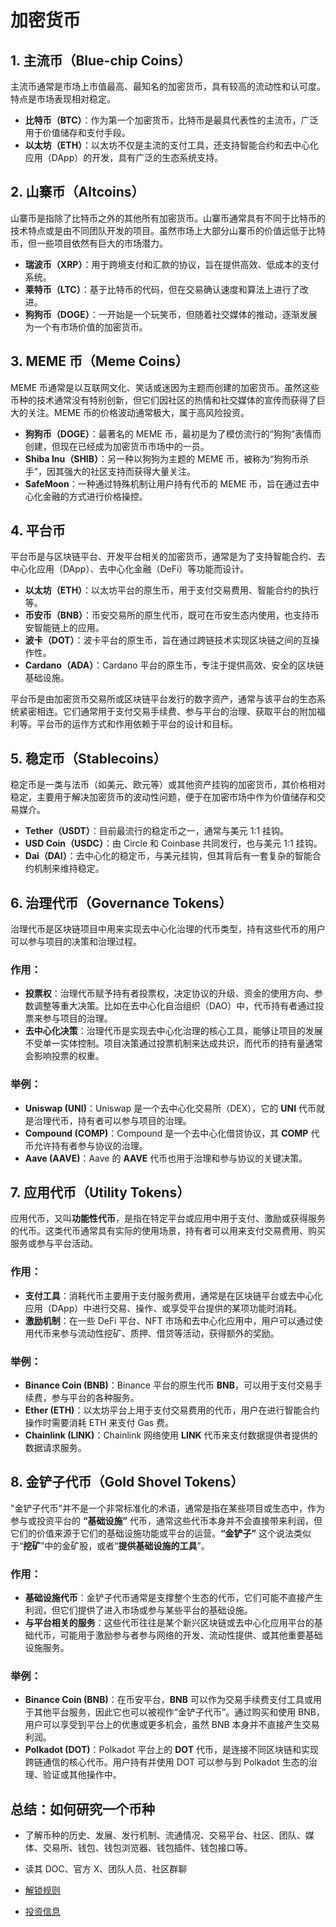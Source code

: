 # 加密货币

## 1. **主流币**（Blue-chip Coins） 

主流币通常是市场上市值最高、最知名的加密货币，具有较高的流动性和认可度。特点是市场表现相对稳定。

- **比特币（BTC）**：作为第一个加密货币，比特币是最具代表性的主流币，广泛用于价值储存和支付手段。
- **以太坊（ETH）**：以太坊不仅是主流的支付工具，还支持智能合约和去中心化应用（DApp）的开发，具有广泛的生态系统支持。

## 2. **山寨币**（Altcoins）

山寨币是指除了比特币之外的其他所有加密货币。山寨币通常具有不同于比特币的技术特点或是由不同团队开发的项目。虽然市场上大部分山寨币的价值远低于比特币，但一些项目依然有巨大的市场潜力。

- **瑞波币（XRP）**：用于跨境支付和汇款的协议，旨在提供高效、低成本的支付系统。
- **莱特币（LTC）**：基于比特币的代码，但在交易确认速度和算法上进行了改进。
- **狗狗币（DOGE）**：一开始是一个玩笑币，但随着社交媒体的推动，逐渐发展为一个有市场价值的加密货币。

## 3. **MEME 币**（Meme Coins）

MEME 币通常是以互联网文化、笑话或迷因为主题而创建的加密货币。虽然这些币种的技术通常没有特别创新，但它们因社区的热情和社交媒体的宣传而获得了巨大的关注。MEME 币的价格波动通常极大，属于高风险投资。

- **狗狗币（DOGE）**：最著名的 MEME 币，最初是为了模仿流行的“狗狗”表情而创建，但现在已经成为加密货币市场中的一员。
- **Shiba Inu（SHIB）**：另一种以狗狗为主题的 MEME 币，被称为“狗狗币杀手”，因其强大的社区支持而获得大量关注。
- **SafeMoon**：一种通过特殊机制让用户持有代币的 MEME 币，旨在通过去中心化金融的方式进行价格操控。


## 4. 平台币

平台币是与区块链平台、开发平台相关的加密货币，通常是为了支持智能合约、去中心化应用（DApp）、去中心化金融（DeFi）等功能而设计。

- **以太坊（ETH）**：以太坊平台的原生币，用于支付交易费用、智能合约的执行等。
- **币安币（BNB）**：币安交易所的原生代币，既可在币安生态内使用，也支持币安智能链上的应用。
- **波卡（DOT）**：波卡平台的原生币，旨在通过跨链技术实现区块链之间的互操作性。
- **Cardano（ADA）**：Cardano 平台的原生币，专注于提供高效、安全的区块链基础设施。

平台币是由加密货币交易所或区块链平台发行的数字资产，通常与该平台的生态系统紧密相连。它们通常用于支付交易手续费、参与平台的治理、获取平台的附加福利等。平台币的运作方式和作用依赖于平台的设计和目标。


## 5. **稳定币**（Stablecoins）

稳定币是一类与法币（如美元、欧元等）或其他资产挂钩的加密货币，其价格相对稳定，主要用于解决加密货币的波动性问题，便于在加密市场中作为价值储存和交易媒介。

- **Tether（USDT）**：目前最流行的稳定币之一，通常与美元 1:1 挂钩。
- **USD Coin（USDC）**：由 Circle 和 Coinbase 共同发行，也与美元 1:1 挂钩。
- **Dai（DAI）**：去中心化的稳定币，与美元挂钩，但其背后有一套复杂的智能合约机制来维持稳定。

## 6. 治理代币（Governance Tokens）

治理代币是区块链项目中用来实现去中心化治理的代币类型，持有这些代币的用户可以参与项目的决策和治理过程。

### **作用：**

- **投票权**：治理代币赋予持有者投票权，决定协议的升级、资金的使用方向、参数调整等重大决策。比如在去中心化自治组织（DAO）中，代币持有者通过投票来参与项目的治理。
- **去中心化决策**：治理代币是实现去中心化治理的核心工具，能够让项目的发展不受单一实体控制。项目决策通过投票机制来达成共识，而代币的持有量通常会影响投票的权重。

### **举例：**

- **Uniswap (UNI)**：Uniswap 是一个去中心化交易所（DEX），它的 **UNI** 代币就是治理代币，持有者可以参与项目的治理。
- **Compound (COMP)**：Compound 是一个去中心化借贷协议，其 **COMP** 代币允许持有者参与协议的治理。
- **Aave (AAVE)**：Aave 的 **AAVE** 代币也用于治理和参与协议的关键决策。

## **7. 应用代币（Utility Tokens）**

应用代币，又叫**功能性代币**，是指在特定平台或应用中用于支付、激励或获得服务的代币。这类代币通常具有实际的使用场景，持有者可以用来支付交易费用、购买服务或参与平台活动。

### **作用：**

- **支付工具**：消耗代币主要用于支付服务费用，通常是在区块链平台或去中心化应用（DApp）中进行交易、操作、或享受平台提供的某项功能时消耗。
- **激励机制**：在一些 DeFi 平台、NFT 市场和去中心化应用中，用户可以通过使用代币来参与流动性挖矿、质押、借贷等活动，获得额外的奖励。

### **举例：**

- **Binance Coin (BNB)**：Binance 平台的原生代币 **BNB**，可以用于支付交易手续费，参与平台的各种服务。
- **Ether (ETH)**：以太坊平台上用于支付交易费用的代币，用户在进行智能合约操作时需要消耗 ETH 来支付 Gas 费。
- **Chainlink (LINK)**：Chainlink 网络使用 **LINK** 代币来支付数据提供者提供的数据请求服务。

## **8. 金铲子代币（Gold Shovel Tokens）**

"金铲子代币"并不是一个非常标准化的术语，通常是指在某些项目或生态中，作为参与或投资平台的 **“基础设施”** 代币，通常这些代币本身并不会直接带来利润，但它们的价值来源于它们的基础设施功能或平台的运营。**“金铲子”** 这个说法类似于“**挖矿**”中的金矿股，或者“**提供基础设施的工具**”。

### **作用：**

- **基础设施代币**：金铲子代币通常是支撑整个生态的代币，它们可能不直接产生利润，但它们提供了进入市场或参与某些平台的基础设施。
- **与平台相关的服务**：这些代币往往是某个新兴区块链或去中心化应用平台的基础代币，可能用于激励参与者参与网络的开发、流动性提供、或其他重要基础设施服务。

### **举例：**

- **Binance Coin (BNB)**：在币安平台，**BNB** 可以作为交易手续费支付工具或用于其他平台服务，因此它也可以被视作“金铲子代币”。通过购买和使用 BNB，用户可以享受到平台上的优惠或更多机会，虽然 BNB 本身并不直接产生交易利润。
- **Polkadot (DOT)**：Polkadot 平台上的 **DOT** 代币，是连接不同区块链和实现跨链通信的核心代币。用户持有并使用 DOT 可以参与到 Polkadot 生态的治理、验证或其他操作中。

## 总结：如何研究一个币种

- 了解币种的历史、发展、发行机制、流通情况、交易平台、社区、团队、媒体、交易所、钱包、钱包浏览器、钱包插件、钱包接口等。
- 读其 DOC、官方 X、团队人员、社区群聊

- [解锁规则](https://tokenomist.ai/official-trump)
- [投资信息](https://www.rootdata.com/zh)
